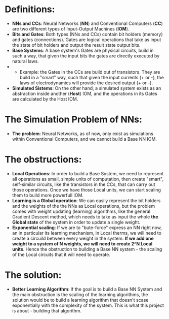# Definitions:
- <b>NNs and CCs</b>: Neural Networks (<b>NN</b>) and Conventional Computers (<b>CC</b>) are two different types of Input-Output Machines (<b>IOM</b>).
- <b>Bits and Gates</b>: Both types (NNs and CCs) contain bit holders (memory) and gates (connections). Gates are logical operations that take as input the state of bit holders and output the result state output bits.
- <b>Base Systems</b>: A base system's Gates are physical circuits, build in such a way, that given the input bits the gates are directly executed by natural laws.
- - Example: the Gates in the CCs are build out of transistors. They are build in a "smart" way, such that given the input currents (+ or -), the laws of electrodynamics will provide the desired output (+ or -).
- <b>Simulated Sistems</b>: On the other hand, a simulated system exists as an abstraction inside another (<b>Host</b>) IOM, and the operations in its Gates are calculated by the Host IOM.

# The Simulation Problem of NNs:
- <b>The problem</b>: Neural Networks, as of now, only exist as simulations within Conventional Computers, and we cannot build a Base NN IOM.

# The obstructions:
- <b>Local Operations</b>: In order to build a Base System, we need to represent all operations as small, simple units of computation, then create "smart", self-similar circuits, like the transistors in the CCs, that can carry out those operations. Once we have those Local units, we can start scaling them to build more powerfull IOM.
- <b>Learning is a Global operation</b>: We can easily represent the bit holders and the weights of the the NNs as Local operations, but the problem comes with weight updating (learning) algorithms, like the general Gradient Descent method, which needs to take as input the whole <b>the Global state</b> of the system in order to update a single weight.
- <b>Exponential scaling</b>: If we are to "bute-force" express an NN right now, an in particular its learning mechanism, in Local therms, we will need to create a circuild between every weight in the system. <b>If we add one weight to a system of N weights, we will need to create 2^N Local units</b>. Hence the obstruction to building a Base NN system - the scaling of the Local circuits that it will need to operate.

# The solution:
- <b>Better Learning Algorithm</b>: If the goal is to build a Base NN System and the main obstruction is the scaling of the learning algorithms, the solution would be to build a learning algorithm that doesn't scase exponentially with the complexity of the system. This is what this project is about - building that algorithm.
